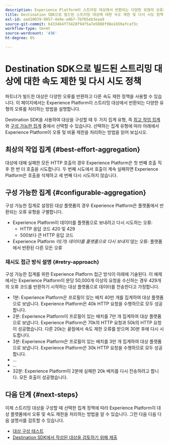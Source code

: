 ```yaml
---
description: Experience Platform이 스트리밍 대상에서 반환되는 다양한 유형의 오류를 처리하는 방법과 데이터를 대상 플랫폼으로 전송하기 위해 다시 시도하는 방법을 알아봅니다.
title: Destination SDK으로 빌드된 스트리밍 대상에 대한 속도 제한 및 다시 시도 정책
exl-id: aad10039-9957-4e9e-a0b7-7bf65eb3eaa9
source-git-commit: b4334b4f73428f94f5a7e5088f98e2459afcaf3c
workflow-type: tm+mt
source-wordcount: '436'
ht-degree: 0%

---
```


# Destination SDK으로 빌드된 스트리밍 대상에 대한 속도 제한 및 다시 시도 정책

파트너가 빌드한 대상은 다양한 오류를 반환하고 다른 속도 제한 정책을 사용할 수 있습니다. 이 페이지에서는 Experience Platform이 스트리밍 대상에서 반환되는 다양한 유형의 오류를 처리하는 방법을 설명합니다.

Destination SDK을 사용하여 대상을 구성할 때 두 가지 집계 유형, 즉 [최고 작업 집계](../functionality/destination-configuration/aggregation-policy.md#best-effort-aggregation)와 [구성 가능한 집계](../functionality/destination-configuration/aggregation-policy.md#configurable-aggregation) 중에서 선택할 수 있습니다. 선택하는 집계 유형에 따라 아래에서 Experience Platform이 오류 및 비율 제한을 처리하는 방법을 읽어 보십시오.

## 최상의 작업 집계 {#best-effort-aggregation}

대상에 대해 실패한 모든 HTTP 호출의 경우 Experience Platform은 첫 번째 호출 직후 한 번 더 호출을 시도합니다. 두 번째 시도에서 호출이 계속 실패하면 Experience Platform은 호출을 삭제하고 세 번째 다시 시도하지 않습니다.

## 구성 가능한 집계 {#configurable-aggregation}

구성 가능한 집계로 설정된 대상 플랫폼의 경우 Experience Platform은 플랫폼에서 반환되는 오류 유형을 구별합니다.

* Experience Platform이 데이터를 플랫폼으로 보내려고 다시 시도하는 오류:
   * HTTP 응답 코드 420 및 429
   * 500보다 큰 HTTP 응답 코드
* Experience Platform *이(가) 데이터를 플랫폼으로 다시 보내지* 않는 오류: 플랫폼에서 반환된 다른 모든 오류

### 재시도 접근 방식 설명 {#retry-approach}

구성 가능한 집계를 위한 Experience Platform 접근 방식이 아래에 기술된다. 이 예제에서는 Experience Platform이 분당 50,000개 이상의 요청을 수신하는 경우 429개의 오류 코드를 반환하기 시작하는 대상 플랫폼으로 데이터를 전송한다고 가정합니다.

* 1분: Experience Platform은 프로필이 있는 배치 40만 개를 집계하여 대상 플랫폼으로 보냅니다. Experience Platform은 40k HTTP 요청을 수행하므로 모두 성공합니다.
* 2분: Experience Platform이 프로필이 있는 배치를 7만 개 집계하여 대상 플랫폼으로 보냅니다. Experience Platform은 70k의 HTTP 요청과 50k의 HTTP 요청이 성공했습니다. 다른 20k는 끝점에서 속도 제한 오류를 받으며 30분 후에 다시 시도합니다.
* 3분: Experience Platform은 프로필이 있는 배치를 3만 개 집계하여 대상 플랫폼으로 보냅니다. Experience Platform은 30k HTTP 요청을 수행하므로 모두 성공합니다.
* ...
* ...
* 32분: Experience Platform이 2분에 실패한 20k 배치를 다시 전송하려고 합니다. 모든 호출이 성공했습니다.

## 다음 단계 {#next-steps}

이제 스트리밍 대상을 구성할 때 선택한 집계 정책에 따라 Experience Platform이 대상 플랫폼에서 오류 및 속도 제한을 처리하는 방법을 알 수 있습니다. 그런 다음 다음 다음 설명서를 검토할 수 있습니다.

* [대상 구성 테스트](../testing-api/streaming-destinations/streaming-destination-testing-overview.md)
* [Destination SDK에서 작성된 대상을 검토하기 위해 제출](../guides/submit-destination.md)
